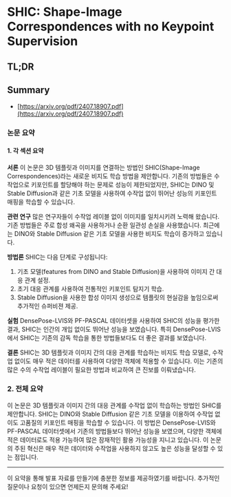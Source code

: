 # SHIC: Shape-Image Correspondences with no Keypoint Supervision
## TL;DR
## Summary
- [https://arxiv.org/pdf/2407.18907.pdf](https://arxiv.org/pdf/2407.18907.pdf)

### 논문 요약

#### 1. 각 섹션 요약

**서론**
이 논문은 3D 템플릿과 이미지를 연결하는 방법인 SHIC(Shape-Image Correspondences)라는 새로운 비지도 학습 방법을 제안합니다. 기존의 방법들은 수작업으로 키포인트를 할당해야 하는 문제로 성능이 제한되었지만, SHIC는 DINO 및 Stable Diffusion과 같은 기초 모델을 사용하여 수작업 없이 뛰어난 성능의 키포인트 매핑을 학습할 수 있습니다.

**관련 연구**
많은 연구자들이 수작업 레이블 없이 이미지를 일치시키려 노력해 왔습니다. 기존 방법들은 주로 합성 왜곡을 사용하거나 순환 일관성 손실을 사용했습니다. 최근에는 DINO와 Stable Diffusion 같은 기초 모델을 사용한 비지도 학습이 증가하고 있습니다.

**방법론**
SHIC는 다음 단계로 구성됩니다:
1. 기초 모델(features from DINO and Stable Diffusion)을 사용하여 이미지 간 대응 관계 설정.
2. 초기 대응 관계를 사용하여 전통적인 키포인트 탐지기 학습.
3. Stable Diffusion을 사용한 합성 이미지 생성으로 템플릿의 현실감을 높임으로써 추가적인 슈퍼비젼 제공.

**실험**
DensePose-LVIS와 PF-PASCAL 데이터셋을 사용하여 SHIC의 성능을 평가한 결과, SHIC는 인간의 개입 없이도 뛰어난 성능을 보였습니다. 특히 DensePose-LVIS에서 SHIC는 기존의 감독 학습을 통한 방법들보다도 더 좋은 결과를 보였습니다.

**결론**
SHIC는 3D 템플릿과 이미지 간의 대응 관계를 학습하는 비지도 학습 모델로, 수작업 없이도 매우 적은 데이터를 사용하여 다양한 객체에 적용할 수 있습니다. 이는 기존의 많은 수의 수작업 레이블이 필요한 방법과 비교하여 큰 진보를 이뤄냈습니다.

### 2. 전체 요약

이 논문은 3D 템플릿과 이미지 간의 대응 관계를 수작업 없이 학습하는 방법인 SHIC를 제안합니다. SHIC는 DINO와 Stable Diffusion 같은 기초 모델을 이용하여 수작업 없이도 고품질의 키포인트 매핑을 학습할 수 있습니다. 이 방법은 DensePose-LVIS와 PF-PASCAL 데이터셋에서 기존의 방법들보다 뛰어난 성능을 보였으며, 다양한 객체에 적은 데이터로도 적용 가능하여 많은 잠재적인 활용 가능성을 지니고 있습니다. 이 논문의 주된 혁신은 매우 적은 데이터와 수작업을 사용하지 않고도 높은 성능을 달성할 수 있는 점입니다.

---

이 요약을 통해 발표 자료를 만들기에 충분한 정보를 제공하였기를 바랍니다. 추가적인 질문이나 요청이 있으면 언제든지 문의해 주세요!